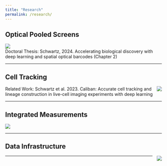 ```yaml
---
title: "Research"
permalink: /research/
---
```


## Optical Pooled Screens

<div class="masonry">
  <div class="mItem">
    <img style="max-width: 200px;" src="{{site.baseurl}}/images/barcode-readout.png">
</div>
</div>

<a href="https://resolver.caltech.edu/CaltechTHESIS:05282024-221603734" style="text-decoration:none" class="btn">
  <span> Doctoral Thesis: Schwartz, 2024. Accelerating biological discovery with deep learning and spatial optical barcodes (Chapter 2) </span>
</a>


<hr/>

## Cell Tracking

<div class="masonry" style="float: right;">
  <div class="mItem">
    <img style="max-height:200px;margin-left: 1em;" src="{{site.baseurl}}/images/lineages.png">
</div>
</div>

<a href="https://doi.org/10.1101/803205" style="text-decoration:none" class="btn">
  <span> Related Work: Schwartz et al. 2023. Caliban: Accurate cell tracking and lineage construction in live-cell imaging experiments with deep learning </span>
</a>

<hr/>

## Integrated Measurements

<div class="masonry">
  <div class="mItem">
    <img style="max-width: 350px;" src="{{site.baseurl}}/images/multimodal-cell-stack.png">
</div>
</div>

<hr/>

## Data Infrastructure

<div class="masonry" style="float: right;">
  <div class="mItem">
    <img style="max-width:250px;margin-left: 1em;" src="{{site.baseurl}}/images/dvc-infrastructure.png">
</div>
</div>

<hr/>